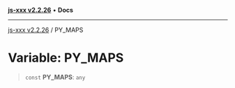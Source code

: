 [**js-xxx v2.2.26**](../README.md) • **Docs**

***

[js-xxx v2.2.26](../README.md) / PY\_MAPS

# Variable: PY\_MAPS

> `const` **PY\_MAPS**: `any`
